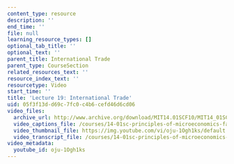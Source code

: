 ```yaml
---
content_type: resource
description: ''
end_time: ''
file: null
learning_resource_types: []
optional_tab_title: ''
optional_text: ''
parent_title: International Trade
parent_type: CourseSection
related_resources_text: ''
resource_index_text: ''
resourcetype: Video
start_time: ''
title: 'Lecture 19: International Trade'
uid: 05f3f13d-d69c-7fc0-c4b6-cefd46d6cd06
video_files:
  archive_url: http://www.archive.org/download/MIT14.01SCF10/MIT14_01SCF10_lec19_300k.mp4
  video_captions_file: /courses/14-01sc-principles-of-microeconomics-fall-2011/e5bf6b7d51f7573788fe0f562cbb82ce_oju-1Ogh1ks.vtt
  video_thumbnail_file: https://img.youtube.com/vi/oju-1Ogh1ks/default.jpg
  video_transcript_file: /courses/14-01sc-principles-of-microeconomics-fall-2011/7b94b1209fe40ae4ede446e6ed01129b_oju-1Ogh1ks.pdf
video_metadata:
  youtube_id: oju-1Ogh1ks
---
```

